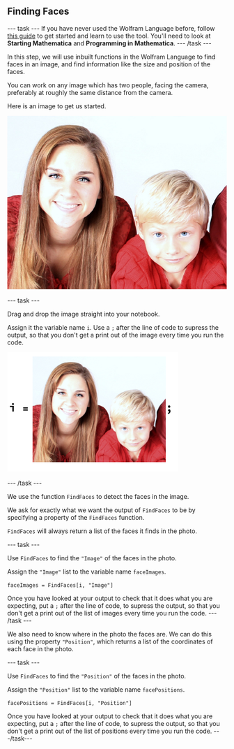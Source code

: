 ## Finding Faces

--- task ---
If you have never used the Wolfram Language before, follow [this guide](https://projects.raspberrypi.org/en/projects/getting-started-with-mathematica) to get started and learn to use the tool. You'll need to look at **Starting Mathematica** and **Programming in Mathematica**.
--- /task ---


In this step, we will use inbuilt functions in the Wolfram Language to find faces in an image, and find information like the size and position of the faces.

You can work on any image which has two people, facing the camera, preferably at roughly the same distance from the camera.

Here is an image to get us started.


![original image](images/startingimage2.png)

--- task ---

Drag and drop the image straight into your notebook.

Assign it the variable name `i`. Use a `;` after the line of code to supress the output, so that you don't get a print out of the image every time you run the code.

![assign image to variable i](images/iequals2.png)

--- /task ---

We use the function `FindFaces` to detect the faces in the image.

We ask for exactly what we want the output of `FindFaces` to be by specifying a property of the `FindFaces` function.

`FindFaces` will always return a list of the faces it finds in the photo.

--- task ---

Use `FindFaces` to find the `"Image"` of the faces in the photo.

Assign the `"Image"` list to the variable name `faceImages`.

```
faceImages = FindFaces[i, "Image"]
```

Once you have looked at your output to check that it does what you are expecting, put a `;` after the line of code, to supress the output, so that you don't get a print out of the list of images every time you run the code.
--- /task ---

We also need to know where in the photo the faces are. We can do this using the property `"Position"`, which returns a list of the coordinates of each face in the photo.

--- task ---

Use `FindFaces` to find the `"Position"` of the faces in the photo.

Assign the `"Position"` list to the variable name `facePositions`.

```
facePositions = FindFaces[i, "Position"]
```

Once you have looked at your output to check that it does what you are expecting, put a `;` after the line of code, to supress the output, so that you don't get a print out of the list of positions every time you run the code.
---/task---





